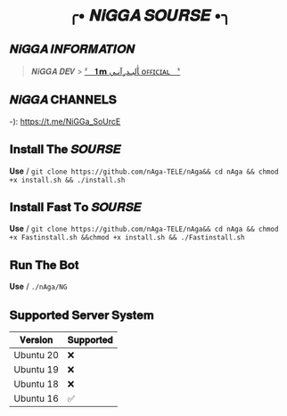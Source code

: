 <div align="center">

<h1 align="center">╭• 𝑵𝒊𝑮𝑮𝑨 𝑺𝑶𝑼𝑹𝑺𝑬 •╮</h1>

</div>

## 𝑵𝒊𝑮𝑮𝑨 𝑰𝑵𝑭𝑶𝑹𝑴𝑨𝑻𝑰𝑶𝑵 

> 𝑵𝒊𝑮𝑮𝑨 𝑫𝑬𝑽 > [〞 𝟏𝗺 ﺂٰلبـدࢪآنـي ᴏꜰꜰɪᴄɪᴀʟ 〝](https://t.me/zZzZD)

## 𝑵𝒊𝑮𝑮𝑨 𝐂𝐇𝐀𝐍𝐍𝐄𝐋𝐒

-): https://t.me/NiGGa_SoUrcE


## 𝐈𝐧𝐬𝐭𝐚𝐥𝐥 𝐓𝐡𝐞 𝑺𝑶𝑼𝑹𝑺𝑬  

𝐔𝐬𝐞 / `git clone https://github.com/nAga-TELE/nAga&& cd nAga && chmod +x install.sh && ./install.sh`

## 𝐈𝐧𝐬𝐭𝐚𝐥𝐥 𝐅𝐚𝐬𝐭 𝐓𝐨 𝑺𝑶𝑼𝑹𝑺𝑬  

𝐔𝐬𝐞 / `git clone https://github.com/nAga-TELE/nAga&& cd nAga && chmod +x Fastinstall.sh &&chmod +x install.sh && ./Fastinstall.sh`

## 𝐑𝐮𝐧 𝐓𝐡𝐞 𝐁𝐨𝐭  

𝐔𝐬𝐞 / `./nAga/NG`

## 𝐒𝐮𝐩𝐩𝐨𝐫𝐭𝐞𝐝 𝐒𝐞𝐫𝐯𝐞𝐫 𝐒𝐲𝐬𝐭𝐞𝐦

| 𝐕𝐞𝐫𝐬𝐢𝐨𝐧   | 𝐒𝐮𝐩𝐩𝐨𝐫𝐭𝐞𝐝          |
| --------- | ------------------ |
| Ubuntu 20 | :x:                |
| Ubuntu 19 | :x:                |
| Ubuntu 18 | :x:                |
| Ubuntu 16 | :white_check_mark: |
